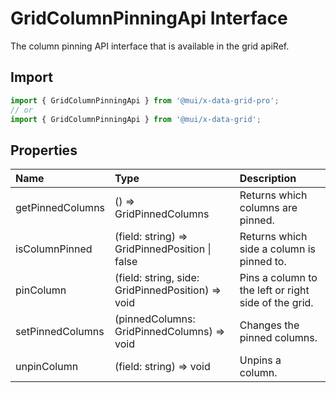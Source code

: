 # GridColumnPinningApi Interface

<p class="description">The column pinning API interface that is available in the grid apiRef.</p>

## Import

```js
import { GridColumnPinningApi } from '@mui/x-data-grid-pro';
// or
import { GridColumnPinningApi } from '@mui/x-data-grid';
```

## Properties

| Name                                            | Type                                                                                | Description                                          |
| :---------------------------------------------- | :---------------------------------------------------------------------------------- | :--------------------------------------------------- |
| <span class="prop-name">getPinnedColumns</span> | <span class="prop-type">() =&gt; GridPinnedColumns</span>                           | Returns which columns are pinned.                    |
| <span class="prop-name">isColumnPinned</span>   | <span class="prop-type">(field: string) =&gt; GridPinnedPosition \| false</span>    | Returns which side a column is pinned to.            |
| <span class="prop-name">pinColumn</span>        | <span class="prop-type">(field: string, side: GridPinnedPosition) =&gt; void</span> | Pins a column to the left or right side of the grid. |
| <span class="prop-name">setPinnedColumns</span> | <span class="prop-type">(pinnedColumns: GridPinnedColumns) =&gt; void</span>        | Changes the pinned columns.                          |
| <span class="prop-name">unpinColumn</span>      | <span class="prop-type">(field: string) =&gt; void</span>                           | Unpins a column.                                     |
